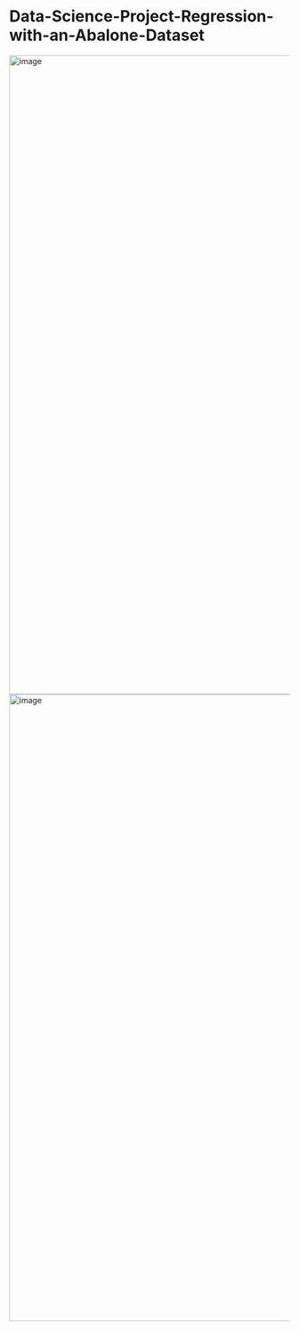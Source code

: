 # Data-Science-Project-Regression-with-an-Abalone-Dataset
<img width="1147" alt="image" src="https://github.com/pnair5/Data-Science-Project---Regression-with-an-Abalone-Dataset-/assets/143294723/ffbea2b5-caeb-4041-a188-edd28e107b78">
<img width="1125" alt="image" src="https://github.com/pnair5/Data-Science-Project-Regression-with-an-Abalone-Dataset/assets/143294723/1c7bdd4b-d160-4c9b-aaa5-1b8a92f23dc1">
